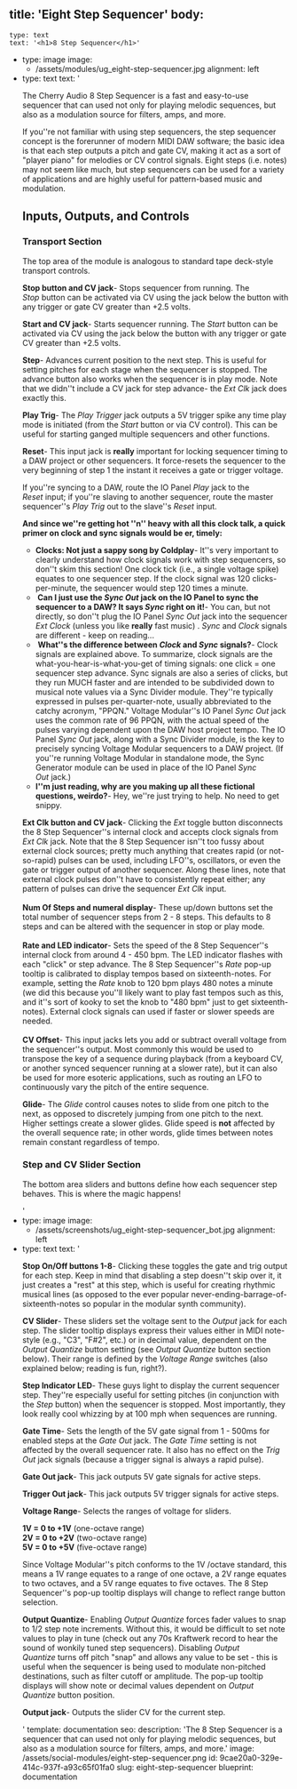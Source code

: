 title: 'Eight Step Sequencer'
body:
  -
    type: text
    text: '<h1>8 Step Sequencer</h1>'
  -
    type: image
    image:
      - /assets/modules/ug_eight-step-sequencer.jpg
    alignment: left
  -
    type: text
    text: '<p>The Cherry Audio 8 Step Sequencer is a fast and easy-to-use sequencer that can used not only for playing melodic sequences, but also as a modulation source for filters, amps, and more.</p><p>If you''re not familiar with using step sequencers, the step sequencer concept is the forerunner of modern MIDI DAW software; the basic idea is that each step outputs a pitch and gate CV, making it act as a sort of "player piano" for melodies or CV control signals. Eight steps (i.e. notes) may not seem like much, but step sequencers can be used for a variety of applications and are highly useful for pattern-based music and modulation.</p><h2>Inputs, Outputs, and Controls</h2><h3>Transport Section</h3><p>The top area of the module is analogous to standard tape deck-style transport controls.</p><p><strong>Stop button and CV jack</strong>- Stops sequencer from running. The <em>Stop</em>&nbsp;button can be activated via CV using the jack below the button with any trigger or gate CV greater than +2.5 volts.</p><p><strong>Start and CV jack</strong>- Starts sequencer running. The <em>Start</em>&nbsp;button can be activated via CV using the jack below the button with any trigger or gate CV greater than +2.5 volts.</p><p><strong>Step</strong>- Advances current position to the next step. This is useful for setting pitches for each stage when the sequencer is stopped. The advance button also works when the sequencer is in play mode. Note that we didn''t include a CV jack for step advance- the <em>Ext Clk</em>&nbsp;jack does exactly this.</p><p><strong>Play Trig</strong>- The <em>Play Trigger</em>&nbsp;jack outputs a 5V trigger spike any time play mode is initiated (from the <em>Start</em>&nbsp;button or via CV control). This can be useful for starting ganged multiple sequencers and other functions.</p><p><strong>Reset</strong>- This input jack is <strong>really</strong>&nbsp;important for locking sequencer timing to a DAW project or other sequencers. It force-resets the sequencer to the very beginning of step 1 the instant it receives a gate or trigger voltage.</p><p>If you''re syncing to a DAW, route the IO Panel <em>Play</em>&nbsp;jack to the <em>Reset</em>&nbsp;input; if you''re slaving to another sequencer, route the master sequencer''s <em>Play Trig</em>&nbsp;out to the slave''s <em>Reset</em>&nbsp;input.&nbsp;</p><p><strong>And since we''re getting hot ''n'' heavy with all this clock talk, a quick primer on clock and sync signals would be er, timely:</strong></p><ul><li><strong>Clocks: Not just a sappy song by Coldplay</strong>- It''s very important to clearly understand how clock signals work with step sequencers, so don''t skim this section! One clock tick (i.e., a single voltage spike) equates to one sequencer step. If the clock signal was 120 clicks-per-minute, the sequencer would step 120 times a minute.<br></li><li><strong>&nbsp;Can I just use the <em>Sync Out</em>&nbsp;jack on the IO Panel to sync the sequencer to a DAW? It says <em>Sync</em>&nbsp;right on it!</strong>- You can, but not directly, so don''t plug the IO Panel <em>Sync Out</em>&nbsp;jack into the sequencer <em>Ext Clock</em>&nbsp;(unless you like <strong>really</strong>&nbsp;fast music) . <em>Sync</em>&nbsp;and <em>Clock</em>&nbsp;signals are different - keep on reading...&nbsp;<br></li><li>&nbsp;<strong>What''s the difference between <em>Clock</em>&nbsp;and <em>Sync</em>&nbsp;signals?</strong>- Clock signals are explained above. To summarize, clock signals are the what-you-hear-is-what-you-get of timing signals: one click = one sequencer step advance. Sync signals are also a series of clicks, but they run MUCH faster and are intended to be subdivided down to musical note values via a Sync Divider module. They''re typically expressed in pulses per-quarter-note, usually abbreviated to the catchy acronym, "PPQN." Voltage Modular''s IO Panel <em>Sync Out</em>&nbsp;jack uses the common rate of 96 PPQN, with the actual speed of the pulses varying dependent upon the DAW host project tempo. The IO Panel <em>Sync Out</em>&nbsp;jack, along with a Sync Divider module, is the key to precisely syncing Voltage Modular sequencers to a DAW project. (If you''re running Voltage Modular in standalone mode, the Sync Generator module can be used in place of the IO Panel <em>Sync Out</em>&nbsp;jack.)&nbsp;<br></li><li><strong>I''m just reading, why are you making up all these fictional questions, weirdo?</strong>- Hey, we''re just trying to help. No need to get snippy.<br></li></ul><p><strong>Ext Clk button and CV jack</strong>- Clicking the <em>Ext</em>&nbsp;toggle button disconnects the 8 Step Sequencer''s internal clock and accepts clock signals from <em>Ext Clk</em>&nbsp;jack. Note that the 8 Step Sequencer isn''t too fussy about external clock sources; pretty much anything that creates rapid (or not-so-rapid) pulses can be used, including LFO''s, oscillators, or even the gate or trigger output of another sequencer. Along these lines, note that external clock pulses don''t have to consistently repeat either; any pattern of pulses can drive the sequencer <em>Ext Clk</em>&nbsp;input.<br><br><strong>Num Of Steps and numeral display</strong>- These up/down buttons set the total number of sequencer steps from 2 - 8 steps. This defaults to 8 steps and can be altered with the sequencer in stop or play mode.&nbsp;<br><br><strong>Rate and LED indicator</strong>- Sets the speed of the 8 Step Sequencer''s internal clock from around 4 - 450 bpm. The LED indicator flashes with each "click" or step advance. The 8 Step Sequencer''s <em>Rate</em>&nbsp;pop-up tooltip is calibrated to display tempos based on sixteenth-notes. For example, setting the <em>Rate</em>&nbsp;knob to 120 bpm plays 480 notes a minute (we did this because you''ll likely want to play fast tempos such as this, and it''s sort of kooky to set the knob to "480 bpm" just to get sixteenth-notes). External clock signals can used if faster or slower speeds are needed.<br><br><strong>CV Offset</strong>- This input jacks lets you add or subtract overall voltage from the sequencer''s output. Most commonly this would be used to transpose the key of a sequence during playback (from a keyboard CV, or another synced sequencer running at a slower rate), but it can also be used for more esoteric applications, such as routing an LFO to continuously vary the pitch of the entire sequence.</p><p><strong>Glide</strong>- The <em>Glide</em>&nbsp;control causes notes to slide from one pitch to the next, as opposed to discretely jumping from one pitch to the next. Higher settings create a slower glides. Glide speed is <strong>not</strong>&nbsp;affected by the overall sequence rate; in other words, glide times between notes remain constant regardless of tempo.</p><h3>Step and CV Slider Section</h3><p>The bottom area sliders and buttons define how each sequencer step behaves. This is where the magic happens!</p>'
  -
    type: image
    image:
      - /assets/screenshots/ug_eight-step-sequencer_bot.jpg
    alignment: left
  -
    type: text
    text: '<p><strong>Stop On/Off buttons 1-8</strong>- Clicking these toggles the gate and trig output for each step. Keep in mind that disabling a step doesn''t skip over it, it just creates a "rest" at this step, which is useful for creating rhythmic musical lines (as opposed to the ever popular never-ending-barrage-of-sixteenth-notes so popular in the modular synth community).</p><p><strong>CV Slider</strong>- These sliders set the voltage sent to the <em>Output</em>&nbsp;jack for each step. The slider tooltip displays express their values either in MIDI note-style (e.g., "C3", "F#2", etc.) or in decimal value, dependent on the <em>Output Quantize</em>&nbsp;button setting (see <em>Output Quantize</em>&nbsp;button section below). Their range is defined by the <em>Voltage Range</em>&nbsp;switches (also explained below; reading is fun, right?).</p><p><strong>Step Indicator LED</strong>- These guys light to display the current sequencer step. They''re especially useful for setting pitches (in conjunction with the <em>Step</em>&nbsp;button) when the sequencer is stopped. Most importantly, they look really cool whizzing by at 100 mph when sequences are running.</p><p><strong>Gate Time</strong>- Sets the length of the 5V gate signal from 1 - 500ms for enabled steps at the <em>Gate Out</em>&nbsp;jack. The <em>Gate Time</em>&nbsp;setting is not affected by the overall sequencer rate. It also has no effect on the <em>Trig Out</em>&nbsp;jack signals (because a trigger signal is always a rapid pulse).</p><p><strong>Gate Out jack</strong>- This jack outputs 5V gate signals for active steps.</p><p><strong>Trigger Out jack</strong>- This jack outputs 5V trigger signals for active steps.</p><p><strong>Voltage Range</strong>- Selects the ranges of voltage for sliders.</p><p><strong>1V = 0 to +1V</strong>&nbsp;(one-octave range)<br><strong>2V = 0 to +2V</strong>&nbsp;(two-octave range)<br><strong>5V = 0 to +5V</strong> (five-octave range)</p><p>Since Voltage Modular''s pitch conforms to the 1V /octave standard, this means a 1V range equates to a range of one octave, a 2V range equates to two octaves, and a 5V range equates to five octaves. The 8 Step Sequencer''s pop-up tooltip displays will change to reflect range button selection.</p><p><strong>Output Quantize</strong>- Enabling <em>Output Quantize</em>&nbsp;forces fader values to snap to 1/2 step note increments. Without this, it would be difficult to set note values to play in tune (check out any 70s Kraftwerk record to hear the sound of wonkily tuned step sequencers). Disabling <em>Output Quantize</em>&nbsp;turns off pitch "snap" and allows any value to be set - this is useful when the sequencer is being used to modulate non-pitched destinations, such as filter cutoff or amplitude. The pop-up tooltip displays will show note or decimal values dependent on <em>Output Quantize</em>&nbsp;button position.</p><p><strong>Output jack</strong>- Outputs the slider CV for the current step.<br></p>'
template: documentation
seo:
  description: 'The 8 Step Sequencer is a sequencer that can used not only for playing melodic sequences, but also as a modulation source for filters, amps, and more.'
  image: /assets/social-modules/eight-step-sequencer.png
id: 9cae20a0-329e-414c-937f-a93c65f01fa0
slug: eight-step-sequencer
blueprint: documentation
